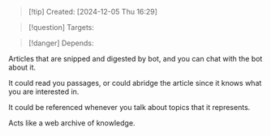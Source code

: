 
>[!tip] Created: [2024-12-05 Thu 16:29]

>[!question] Targets: 

>[!danger] Depends: 

Articles that are snipped and digested by bot, and you can chat with the bot about it.

It could read you passages, or could abridge the article since it knows what you are interested in.

It could be referenced whenever you talk about topics that it represents.

Acts like a web archive of knowledge.